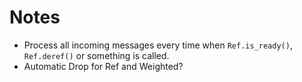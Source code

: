 # Notes

- Process all incoming messages every time when `Ref.is_ready()`, `Ref.deref()`
  or something is called.
- Automatic Drop for Ref and Weighted?
